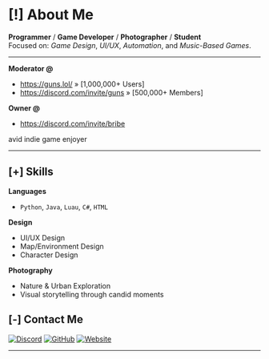 # [!] About Me

**Programmer** / **Game Developer** / **Photographer** / **Student**  
Focused on: *Game Design*, *UI/UX*, *Automation*, and *Music-Based Games*.

---

**Moderator @**
- https://guns.lol/ » [1,000,000+ Users]
- https://discord.com/invite/guns » [500,000+ Members]

**Owner @**
- https://discord.com/invite/bribe

avid indie game enjoyer

---

## [+] Skills

**Languages**  
- `Python`, `Java`, `Luau`, `C#`, `HTML`

**Design**  
- UI/UX Design  
- Map/Environment Design  
- Character Design

**Photography**  
- Nature & Urban Exploration  
- Visual storytelling through candid moments

## [-] Contact Me

[![Discord](https://img.shields.io/badge/Discord-111111?style=flat&logo=discord&logoColor=white)](https://discord.com/users/1143740135964409867)
[![GitHub](https://img.shields.io/badge/GitHub-111111?style=flat&logo=github&logoColor=white)](https://github.com/Pearlessense)
[![Website](https://img.shields.io/badge/Website-111111?style=flat&logo=google-chrome&logoColor=white)](https://rhy.lol/)

---
